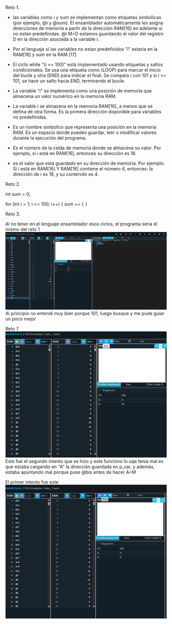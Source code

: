 Reto 1.   

 - las variables como i y sum se implementan como etiquetas simbólicas (por ejemplo, @i y @sum). El ensamblador automáticamente les asigna direcciones de memoria a partir de la dirección RAM[16] en adelante si no están predefinidas.
 @i 
 M=D
 estamos guardando el valor del registro D en la dirección asociada a la variable i.  
 
 - Por el lenguaje si las variables no estan predefinidos "i" estaria en la RAM[16] y sum en la RAM [17]  
 - El ciclo while "(i <= 100)" está implementado usando etiquetas y saltos condicionales. Se usa una etiqueta como (LOOP) para marcar el inicio del bucle y otra (END) para indicar el final. Se compara i con 101 y si i >= 101, se hace un salto hacia END, terminando el bucle.
- La variable "i" se implementa como una posición de memoria que almacena un valor numérico en la memoria RAM. 
- La variable i se almacena en la memoria RAM[16], a menos que se defina de otra forma. Es la primera dirección disponible para variables no predefinidas.
- Es un nombre simbolico que representa una posición en la memoria RAM. Es un espacio donde puedes guardar, leer o modificar valores durante la ejecución del programa.
-  Es el número de la celda de memoria donde se almacena su valor. Por ejemplo, si i está en RAM[16], entonces su dirección es 16.
- es el valor que está guardado en su dirección de memoria. Por ejemplo:
Si i está en RAM[16] Y RAM[16] contiene el número 4, entonces: la dirección de i es 16, y su contenido es 4.

Reto 2.

int sum = 0;

for (int i = 1; i <= 100; i++) {
    sum += i;
}


Reto 3.

Al no tener en el lenguaje ensamblador esos ciclos, el programa seria el mismo del reto 1
![alt text](image.png)
Al principio no entendi muy bien porque 101, luego busque y me pude guiar un poco mejor 

Reto 7
![alt text](image-1.png)
Este fue el segundo intento que se hizo y este funciono lo uqe tenia mal es que estaba cargando en "A" la dirección guardada en p_var, y además, estaba  apuntando mal porque puse @bis antes de hacer A=M

El primer intento fue este 
![alt text](image-2.png)

